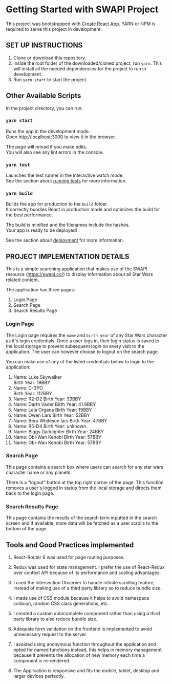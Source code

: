 # Getting Started with SWAPI Project

This project was bootstrapped with [Create React App](https://github.com/facebook/create-react-app).
YARN or NPM is required to serve this project in development.

## SET UP INSTRUCTIONS

1. Clone or download this repository.
2. Inside the root folder of the downloaded/cloned project, run `yarn`. This will install all the needed dependencies for the project to run in development.
3. Run `yarn start` to start the project.

## Other Available Scripts

In the project directory, you can run:

### `yarn start`

Runs the app in the development mode.\
Open [http://localhost:3000](http://localhost:3000) to view it in the browser.

The page will reload if you make edits.\
You will also see any lint errors in the console.

### `yarn test`

Launches the test runner in the interactive watch mode.\
See the section about [running tests](https://facebook.github.io/create-react-app/docs/running-tests) for more information.

### `yarn build`

Builds the app for production to the `build` folder.\
It correctly bundles React in production mode and optimizes the build for the best performance.

The build is minified and the filenames include the hashes.\
Your app is ready to be deployed!

See the section about [deployment](https://facebook.github.io/create-react-app/docs/deployment) for more information.

## PROJECT IMPLEMENTATION DETAILS

This is a simple searching application that makes use of the SWAPI resource (​https://swapi.co/​) to display information about all Star Wars related content.

The application has three pages:

1. Login Page
2. Search Page
3. Search Results Page

### Login Page

The Login page requires the `name` and `birth year` of any Star Wars character as it's login credentials.
Once a user logs in, their login status is saved to the local storage to prevent subsequent login on every visit to the application. The user can however choose to logout on the search page.

You can make use of any of the listed credentials below to login to the application:

1.  Name: Luke Skywalker  
    Birth Year: 19BBY
2.  Name: C-3PO  
    Birth Year: 112BBY
3.  Name: R2-D2
    Birth Year: 33BBY
4.  Name: Darth Vader
    Birth Year: 41.9BBY
5.  Name: Leia Organa
    Birth Year: 19BBY
6.  Name: Owen Lars
    Birth Year: 52BBY
7.  Name: Beru Whitesun lars
    Birth Year: 47BBY
8.  Name: R5-D4
    Birth Year: unknown
9.  Name: Biggs Darklighter
    Birth Year: 24BBY
10. Name: Obi-Wan Kenobi
    Birth Year: 57BBY
11. Name: Obi-Wan Kenobi
    Birth Year: 57BBY

### Search Page

This page contains a search box where users can search for any star wars character name or any planets.

There is a "logout" button at the top right corner of the page. This function removes a user's logged in status from the local storage and directs them back to the login page.

### Search Results Page

This page contains the results of the search term inputted in the search screen and if available, more data will be fetched as a user scrolls to the bottom of the page.

## Tools and Good Practices implemented

1.  React-Router 6 was used for page routing purposes.

2.  Redux was used for state management. I prefer the use of React-Redux over context API because of its performance and scaling advantages.

3.  I used the Intersection Observer to handle infinite scrolling feature, instead of making use of a third party library so to reduce bundle size.

4.  I made use of CSS module because it helps to avoid namespace collision, random CSS class generations, etc.

5.  I created a custom autocomplete component rather than using a third party library to also reduce bundle size.

6.  Adequate form validation on the frontend is implemented to avoid unnecessary request to the server.

7.  I avoided using anonymous function throughout the application and opted for named functions instead, this helps in memory management because it prevents the allocation of new memory each time a component is re-rendered.

8.  The Application is responsive and fits the mobile, tablet, desktop and larger devices perfectly.
